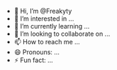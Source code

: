 - 👋 Hi, I’m @Freakyty
- 👀 I’m interested in ...
- 🌱 I’m currently learning ...
- 💞️ I’m looking to collaborate on ...
- 📫 How to reach me ...
- 😄 Pronouns: ...
- ⚡ Fun fact: ...

<!---
Freakyty/Freakyty is a ✨ special ✨ repository because its `README.md` (this file) appears on your GitHub profile.
You can click the Preview link to take a look at your changes.
--->
